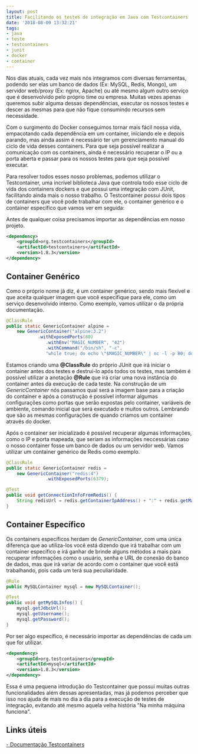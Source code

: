 ```yaml
---
layout: post
title: Facilitando os testes de integração em Java com Testcontainers
date: '2018-08-09 13:32:21'
tags:
- java
- teste
- testcontainers
- junit
- docker
- container
---
```


Nos dias atuais, cada vez mais nós integramos com diversas ferramentas, podendo ser elas um banco de dados (Ex: MySQL, Redis, Mongo), um servidor web/proxy (Ex: nginx, Apache) ou até mesmo algum outro serviço que é desenvolvido pelo próprio time ou empresa. Muitas vezes apenas queremos subir alguma dessas dependências, executar os nossos testes e descer as mesmas para que não fique consumindo recursos sem necessidade.

Com o surgimento do Docker conseguimos tornar mais fácil nossa vida, empacotando cada dependência em um container, iniciando ele e depois parando, mas ainda assim é necessário ter um gerenciamento manual do ciclo de vida desses containers. Para que seja possível realizar a comunicação com os containers, ainda é necessário recuperar o IP ou a porta aberta e passar para os nossos testes para que seja possível executar.

Para resolver todos esses nosso problemas, podemos utilizar o Testcontainer, uma incrível biblioteca Java que controla todo esse ciclo de vida dos containers dockers e que possui uma integração com JUnit, facilitando ainda mais o nosso trabalho. O Testcontainer possui dois tipos de containers que você pode trabalhar com ele, o container genérico e o container específico que vamos ver em seguida:

Antes de qualquer coisa precisamos importar as dependências em nosso projeto.

```xml
<dependency>
    <groupId>org.testcontainers</groupId>
    <artifactId>testcontainers</artifactId>
    <version>1.8.3</version>
</dependency>
```

## Container Genérico

Como o próprio nome já diz, é um container genérico, sendo mais flexível e que aceita qualquer imagem que você especifique para ele, como um serviço desenvolvido interno. Como exemplo, vamos utilizar o da própria documentação.

```java
@ClassRule
public static GenericContainer alpine =
    new GenericContainer("alpine:3.2")
            .withExposedPorts(80)
               .withEnv("MAGIC_NUMBER", "42")
               .withCommand("/bin/sh", "-c", 
               "while true; do echo \"$MAGIC_NUMBER\" | nc -l -p 80; done");
```

Estamos criando uma **@ClassRule** do próprio JUnit que irá iniciar o container antes dos testes e destrui-lo após todos os testes, mas também é possível utilizar a anotação **@Rule** que irá criar uma nova instância do container antes da execução de cada teste. Na construção de um *GenericContainer* nós passamos qual será a imagem base para a criação do container e após a construção é possível informar algumas configurações como portas que serão expostas pelo container, variáveis de ambiente, comando inicial que será executado e muitos outros. Lembrando que são as mesmas configurações de quando criamos um container através do docker.

Após o container ser inicializado é possível recuperar algumas informações, como o IP e porta mapeada, que seriam as informações neccessárias caso o nosso container fosse um banco de dados ou um servidor web. Vamos utilizar um container genérico de Redis como exemplo.

```java
@ClassRule
public static GenericContainer redis =
    new GenericContainer("redis:4")
               .withExposedPorts(6379);

@Test
public void getConnectionInfoFromRedis() {
    String redisUrl = redis.getContainerIpAddress() + ":" + redis.getMappedPort(6379);
}

```

## Container Específico

Os containers específicos herdam de *GenericContainer*, com uma única diferença que ao utiliza-los você está dizendo que irá trabalhar com um container específico e irá ganhar de brinde alguns métodos a mais para recuperar informações como o usuário, senha e URL de conexão do banco de dados, mas que irá variar de acordo com o container que você está trabalhando, pois cada um terá sua peculiaridade.

```java
@Rule
public MySQLContainer mysql = new MySQLContainer();

@Test
public void getMySQLInfos() {
    mysql.getJdbcUrl();
    mysql.getUsername();
    mysql.getPassword();
}
```

Por ser algo específico, é necessário importar as dependências de cada um que for utilizar.

```xml
<dependency>
    <groupId>org.testcontainers</groupId>
    <artifactId>mysql</artifactId>
    <version>1.8.3</version>
</dependency>
```

Essa é uma pequena introdução do Testcontainer que possui muitas outras funcionalidades além dessas apresentadas, mas já podemos perceber que isso nos ajuda de mais no dia a dia para a execução de testes de integração, evitando até mesmo aquela velha história "Na minha máquina funciona".

## Links úteis  
[- Documentação Testcontainers](https://www.testcontainers.org/)